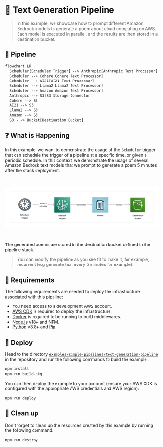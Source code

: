 # 📝 Text Generation Pipeline

> In this example, we showcase how to prompt different Amazon Bedrock models to generate a poem about cloud computing on AWS. Each model is executed in parallel, and the results are then stored in a destination bucket.

## :dna: Pipeline

```mermaid
flowchart LR
  Scheduler[Scheduler Trigger] --> Anthropic[Anthropic Text Processor]
  Scheduler --> Cohere[Cohere Text Processor]
  Scheduler --> AI21[AI21 Text Processor]
  Scheduler --> Llama2[Llama2 Text Processor]
  Scheduler --> Amazon[Amazon Text Processor]
  Anthropic --> S3[S3 Storage Connector]
  Cohere --> S3
  AI21 --> S3
  Llama2 --> S3
  Amazon --> S3
  S3 -.-> Bucket[Destination Bucket]
```

## ❓ What is Happening

In this example, we want to demonstrate the usage of the `Scheduler` trigger that can schedule the trigger of a pipeline at a specific time, or given a periodic schedule. In this context, we demonstrate the usage of several Amazon Bedrock text models that we prompt to generate a poem 5 minutes after the stack deployment.

<br />
<p align="center">
  <img width="900" src="assets/pipeline.png">
</p>
<br />

The generated poems are stored in the destination bucket defined in the pipeline stack.

> You can modify the pipeline as you see fit to make it, for example, recurrent (e.g generate text every 5 minutes for example).

## 📝 Requirements

The following requirements are needed to deploy the infrastructure associated with this pipeline:

- You need access to a development AWS account.
- [AWS CDK](https://docs.aws.amazon.com/cdk/latest/guide/getting_started.html#getting_started_install) is required to deploy the infrastructure.
- [Docker](https://docs.docker.com/get-docker/) is required to be running to build middlewares.
- [Node.js](https://nodejs.org/en/download/) v18+ and NPM.
- [Python](https://www.python.org/downloads/) v3.8+ and [Pip](https://pip.pypa.io/en/stable/installation/).

## 🚀 Deploy

Head to the directory [`examples/simple-pipelines/text-generation-pipeline`](/examples/simple-pipelines/text-generation-pipeline) in the repository and run the following commands to build the example:

```bash
npm install
npm run build-pkg
```

You can then deploy the example to your account (ensure your AWS CDK is configured with the appropriate AWS credentials and AWS region):

```bash
npm run deploy
```

## 🧹 Clean up

Don't forget to clean up the resources created by this example by running the following command:

```bash
npm run destroy
```
